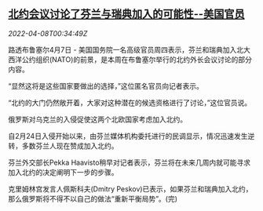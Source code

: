 <!--1649379662000-->
[北约会议讨论了芬兰与瑞典加入的可能性--美国官员](https://cn.reuters.com/article/nato-finland-sweden-0407-thur-idCNKCS2M0029)
------

<div><i>2022-04-08T00:34:49Z</i></div><p>路透布鲁塞尔4月7日 - 美国国务院一名高级官员周四表示，芬兰和瑞典加入北大西洋公约组织(NATO)的前景，是本周在布鲁塞尔举行的北约外长会议讨论的部分内容。</p><p>“显然这将是这些国家要做出的选择，”这位匿名官员向记者表示。</p><p>“北约的大门仍然敞开着，大家对这种潜在的候选资格进行了讨论，”这位官员说。</p><p>俄罗斯对乌克兰的入侵促使这两个北欧国家考虑加入北约。</p><p>自2月24日入侵开始以来，由芬兰媒体机构委托进行的民调显示，情况迅速发生逆转，多数芬兰人现在赞成加入北约。</p><p>芬兰外交部长Pekka Haavisto稍早对记者表示，芬兰将在未来几周内就可能寻求加入北约的决定阐明下一步的步骤。</p><p>克里姆林宫发言人佩斯科夫(Dmitry Peskov)已表示，如果芬兰和瑞典加入北约，那么俄罗斯将不得不以自己的做法“重新平衡局势”。(完)</p>
